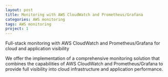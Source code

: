 ```yaml
---
layout: post
title: Monitoring with AWS CloudWatch and Prometheus/Grafana
categories: AWS monitoring
tags: AWS monitoring
project: 1
---
```


Full-stack monitoring with AWS CloudWatch and Prometheus/Grafana for cloud and application visibility

<!--more-->

We offer the implementation of a comprehensive monitoring solution that combines the capabilities of AWS CloudWatch and Prometheus/Grafana to provide full visibility into cloud infrastructure and application performance.
